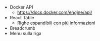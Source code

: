 - Docker API
  - https://docs.docker.com/engine/api/
- React Table
  - Righe espandibili con più informazioni
- Breadcrumb
- Menu sulla riga